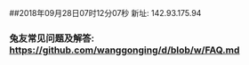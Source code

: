 ##2018年09月28日07时12分07秒 新址: 142.93.175.94
### 兔友常见问题及解答: https://github.com/wanggonging/d/blob/w/FAQ.md
